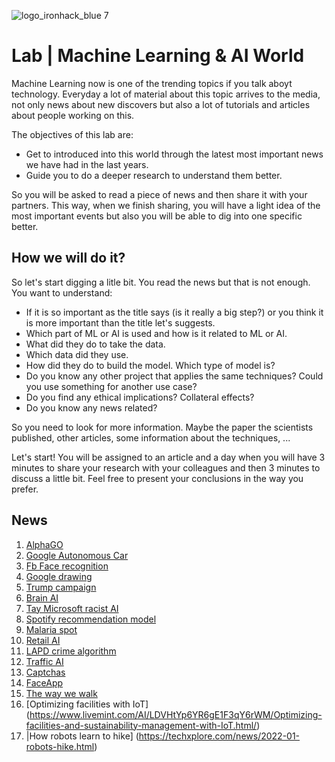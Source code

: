 ![logo_ironhack_blue 7](https://user-images.githubusercontent.com/23629340/40541063-a07a0a8a-601a-11e8-91b5-2f13e4e6b441.png)

# Lab | Machine Learning & AI World
Machine Learning now is one of the trending topics if you talk aboyt technology. Everyday a lot of material about this topic arrives to the media, not only news about new discovers but also a lot of tutorials and articles about people working on this.

The objectives of this lab are:
* Get to introduced into this world through the latest most important news we have had in the last years.
* Guide you to do a deeper research to understand them better.

So you will be asked to read a piece of news and then share it with your partners. This way, when we finish sharing, you will have a light idea of the most important events but also you will be able to dig into one specific better.

## How we will do it?

So let's start digging a litle bit.  You read the news but that is not enough. You want to understand:
* If it is so important as the title says (is it really a big step?) or you think it is more important than the title let's suggests.
* Which part of ML or AI is used and how is it related to ML or AI.
* What did they do to take the data.
* Which data did they use.
* How did they do to build the model. Which type of model is?
* Do you know any other project that applies the same techniques? Could you use something for another use case?
* Do you find any ethical implications? Collateral effects?
* Do you know any news related?

So you need to look for more information. Maybe the paper the scientists published, other articles, some information about the techniques, ...

Let's start! You will be assigned to an article and a day when you will have 3 minutes to share your research with your colleagues and then 3 minutes to discuss a little bit. Feel free to present your conclusions in the way you prefer.

## News 
1. [AlphaGO](https://www.blog.google/technology/ai/alphago-machine-learning-game-go/)
2. [Google Autonomous Car](https://www.iflscience.com/technology/google-has-developed-self-driving-car/)
3. [Fb Face recognition](https://gizmodo.com/facebooks-new-face-recognition-features-what-we-do-an-1823359911)
4. [Google drawing](https://www.theverge.com/2017/4/11/15263434/google-ai-autodraw-doodle-bot-drawing-image-recognition)
5. [Trump campaign](https://hackernoon.com/did-donald-trump-use-artificial-intelligence-to-win-the-election-8008c2c0bf59)
6. [Brain AI](https://www.iflscience.com/brain/artificial-intelligence-recreates-images-from-inside-the-human-brain/)
7. [Tay Microsoft racist AI](https://www.theverge.com/2016/3/24/11297050/tay-microsoft-chatbot-racist)
8. [Spotify recommendation model](https://medium.com/@terry.foley555/spotify-algorithms-5f38b6b6db58)
9. [Malaria spot](https://www.sciencedaily.com/releases/2016/04/160425095546.htm)
10. [Retail AI](https://www.forbes.com/sites/bernardmarr/2018/08/10/how-fashion-retailer-hm-is-betting-on-artificial-intelligence-and-big-data-to-regain-profitability/#65bdfc7a5b00)
11. [LAPD crime algorithm](https://www.wired.com/story/los-angeles-police-department-predictive-policing/)
12. [Traffic AI](https://motherboard.vice.com/en_us/article/jp3dn7/new-ai-algorithm-beats-even-the-worlds-worst-traffic)
13. [Captchas](https://www.techradar.com/news/captcha-if-you-can-how-youve-been-training-ai-for-years-without-realising-it)
14. [FaceApp](https://techcrunch.com/2017/02/08/faceapp-uses-neural-networks-for-photorealistic-selfie-tweaks/?guccounter=1)
15. [The way we walk](https://medium.com/health-ai/googles-ai-can-see-through-your-eyes-what-doctors-can-t-c1031c0b3df4)
16. [Optimizing facilities with IoT] (https://www.livemint.com/AI/LDVHtYp6YR6gE1F3qY6rWM/Optimizing-facilities-and-sustainability-management-with-IoT.html/)
17. |How robots learn to hike] (https://techxplore.com/news/2022-01-robots-hike.html)
